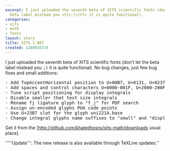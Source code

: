 ```yaml
---
excerpt: I just uploaded the seventh beta of XITS scientific fonts (don't let the
  beta label mislead you <tt>;)</tt> it is quite functional).
categories:
- xits
- math
- fonts
layout: story
title: XITS 1.007
created: 1288035724
---
```

I just uploaded the seventh beta of XITS scientific fonts (don't let the beta label mislead you <tt>;)</tt> it is quite functional).  No bug changes, just few bug fixes and small additions:

<pre>
- Add TopAccentHorizontal position to U+00B7, U+0131, U+0237, U+203E, U+22C5
- Add spaces and control characters U+0000-001F, U+2000-200F, U+2028-202F
- Tune script positioning for display integrals
- Disable smaller that text size integrals
- Rename fj ligature glyph to "f_j" for PDF search
- Assign un-encoded glyphs PUA code points
- Use U+23B7 slot for the glyph uni221A.base
- Change integral glyphs name suffixes to "small" and "display"
</pre>

Get it from the [http://github.com/khaledhosny/xits-math/downloads usual place].

'''''Update''': The new release is also available through TeXLive updates.''
